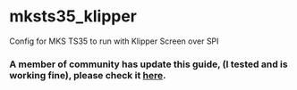 # mksts35_klipper
Config for MKS TS35 to run with Klipper Screen over SPI

### A member of community has update this guide, (I tested and is working fine), please check it [here](https://github.com/fbeltrao-br/mksts35).
